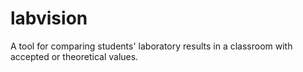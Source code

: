 # labvision
A tool for comparing students' laboratory results in a classroom with accepted or theoretical values. 
